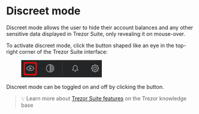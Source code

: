 # Discreet mode

Discreet mode allows the user to hide their account balances and any other sensitive data displayed in Trezor Suite, only revealing it on mouse-over.

To activate discreet mode, click the button shaped like an eye in the top-right corner of the Trezor Suite interface:

<figure><img src="../../.gitbook/assets/Discreet-not_enabled_highlight_crop.png" alt=""><figcaption></figcaption></figure>

Discreet mode can be toggled on and off by clicking the button.

> 💡 Learn more about [Trezor Suite features](https://trezor.io/learn/a/get-to-know-the-trezor-suite-app) on the Trezor knowledge base
